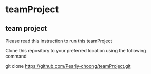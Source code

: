 # teamProject
## team project
Please read this instruction to run this teamProject

Clone this repository to your preferred location using the following command

git clone https://github.com/Pearly-choong/teamProject.git
